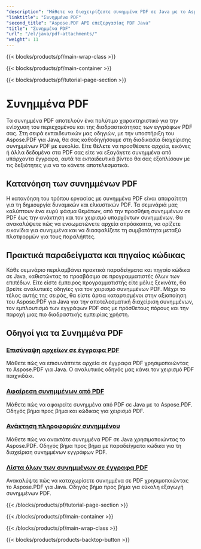 ```yaml
---
"description": "Μάθετε να διαχειρίζεστε συνημμένα PDF σε Java με το Aspose.PDF. Επισυνάψτε αρχεία, εικόνες και πολλά άλλα στα PDF σας χωρίς κόπο."
"linktitle": "Συνημμένα PDF"
"second_title": "Aspose.PDF API επεξεργασίας PDF Java"
"title": "Συνημμένα PDF"
"url": "/el/java/pdf-attachments/"
"weight": 11
---
```


{{< blocks/products/pf/main-wrap-class >}}

{{< blocks/products/pf/main-container >}}

{{< blocks/products/pf/tutorial-page-section >}}

# Συνημμένα PDF


Τα συνημμένα PDF αποτελούν ένα πολύτιμο χαρακτηριστικό για την ενίσχυση του περιεχομένου και της διαδραστικότητας των εγγράφων PDF σας. Στη σειρά εκπαιδευτικών μας οδηγιών, με την υποστήριξη του Aspose.PDF για Java, θα σας καθοδηγήσουμε στη διαδικασία διαχείρισης συνημμένων PDF με ευκολία. Είτε θέλετε να προσθέσετε αρχεία, εικόνες ή άλλα δεδομένα στα PDF σας είτε να εξαγάγετε συνημμένα από υπάρχοντα έγγραφα, αυτά τα εκπαιδευτικά βίντεο θα σας εξοπλίσουν με τις δεξιότητες για να το κάνετε αποτελεσματικά.

## Κατανόηση των συνημμένων PDF

Η κατανόηση του τρόπου εργασίας με συνημμένα PDF είναι απαραίτητη για τη δημιουργία δυναμικών και ελκυστικών PDF. Τα σεμινάριά μας καλύπτουν ένα ευρύ φάσμα θεμάτων, από την προσθήκη συνημμένων σε PDF έως την ανάκτηση και τον χειρισμό υπαρχόντων συνημμένων. Θα ανακαλύψετε πώς να ενσωματώνετε αρχεία απρόσκοπτα, να ορίζετε εικονίδια για συνημμένα και να διασφαλίζετε τη συμβατότητα μεταξύ πλατφορμών για τους παραλήπτες.

## Πρακτικά παραδείγματα και πηγαίος κώδικας

Κάθε σεμινάριο περιλαμβάνει πρακτικά παραδείγματα και πηγαίο κώδικα σε Java, καθιστώντας το προσβάσιμο σε προγραμματιστές όλων των επιπέδων. Είτε είστε έμπειρος προγραμματιστής είτε μόλις ξεκινάτε, θα βρείτε αναλυτικές οδηγίες για τον χειρισμό συνημμένων PDF. Μέχρι το τέλος αυτής της σειράς, θα είστε άρτια καταρτισμένοι στην αξιοποίηση του Aspose.PDF για Java για την αποτελεσματική διαχείριση συνημμένων, τον εμπλουτισμό των εγγράφων PDF σας με πρόσθετους πόρους και την παροχή μιας πιο διαδραστικής εμπειρίας χρήστη.

## Οδηγοί για τα Συνημμένα PDF
### [Επισύναψη αρχείων σε έγγραφα PDF](./attach-files-pdf-documents/)
Μάθετε πώς να επισυνάπτετε αρχεία σε έγγραφα PDF χρησιμοποιώντας το Aspose.PDF για Java. Ο αναλυτικός οδηγός μας κάνει τον χειρισμό PDF παιχνιδάκι.
### [Αφαίρεση συνημμένων από PDF](./remove-attachments-from-pdfs/)
Μάθετε πώς να αφαιρείτε συνημμένα από PDF σε Java με το Aspose.PDF. Οδηγός βήμα προς βήμα και κώδικας για χειρισμό PDF.
### [Ανάκτηση πληροφοριών συνημμένου](./retrieve-attachment-information/)
Μάθετε πώς να ανακτάτε συνημμένα PDF σε Java χρησιμοποιώντας το Aspose.PDF. Οδηγός βήμα προς βήμα με παραδείγματα κώδικα για τη διαχείριση συνημμένων εγγράφων PDF.
### [Λίστα όλων των συνημμένων σε έγγραφα PDF](./list-all-attachments-pdf-documents/)
Ανακαλύψτε πώς να καταχωρίσετε συνημμένα σε PDF χρησιμοποιώντας το Aspose.PDF για Java. Οδηγός βήμα προς βήμα για εύκολη εξαγωγή συνημμένων PDF.

{{< /blocks/products/pf/tutorial-page-section >}}

{{< /blocks/products/pf/main-container >}}

{{< /blocks/products/pf/main-wrap-class >}}

{{< blocks/products/products-backtop-button >}}